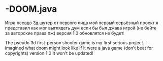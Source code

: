 # -DOOM.java
Игра псевдо 3д шутер от первого лица мой первый серьёзный проект я представил как мог выглядеть дум если бы был джава игрой (не бейте за авторские права пж)
версия 1.0
обновлятся не будет!

The pseudo 3d first-person shooter game is my first serious project. I imagined what doom might look like if it were a java game (don't beat for copyrights)
version 1.0
It won't be updated!
